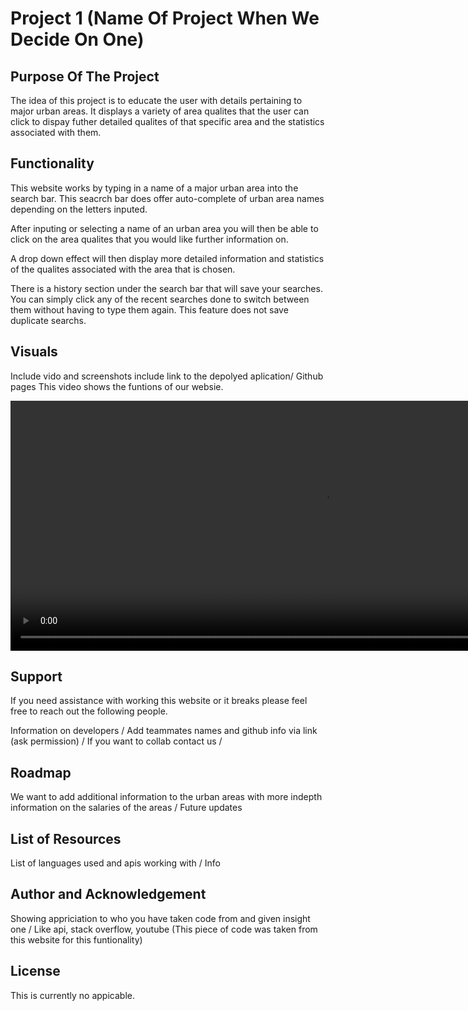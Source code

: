 # Project 1 (Name Of Project When We Decide On One)

## Purpose Of The Project
The idea of this project is to educate the user with details pertaining to major urban areas. It displays a variety of area qualites that the user can click to dispay futher detailed qualites of that specific area and the statistics associated with them. 

## Functionality
This website works by typing in a name of a major urban area into the search bar. This seacrch bar does offer auto-complete of urban area names depending on the letters inputed. 

After inputing or selecting a name of an urban area you will then be able to click on the area qualites that you would like further information on. 

A drop down effect will then display more detailed information and statistics of the qualites associated with the area that is chosen.

There is a history section under the search bar that will save your searches. You can simply click any of the recent searches done to switch between them without having to type them again. This feature does not save duplicate searchs. 


## Visuals
Include vido and screenshots include link to the depolyed aplication/ Github pages
This video shows the funtions of our websie. 

<video width="1000" height="400" controls autoplay><source scr="./assets/Project-1.mp4" type="video/mp4" alt="Video is of a walkthorugh on the website and its functions.">
Your browser does not support HTML video.
</video>




## Support
If you need assistance with working this website or it breaks please feel free to reach out the following people. 

Information on developers / Add teammates names and github info via link (ask permission) / If you want to collab contact us / 

## Roadmap
We want to add additional information to the urban areas with more indepth information on the salaries of the areas / Future updates 

## List of Resources
List of languages used and apis working with / Info

## Author and Acknowledgement 
Showing appriciation to who you have taken code from and given insight one / Like api, stack overflow, youtube (This piece of code was taken from this website for this funtionality)

## License
This is currently no appicable. 



